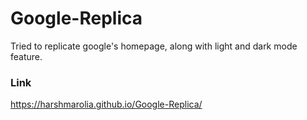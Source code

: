 # Google-Replica
Tried to replicate google's homepage, along with light and dark mode feature.

### Link
https://harshmarolia.github.io/Google-Replica/
